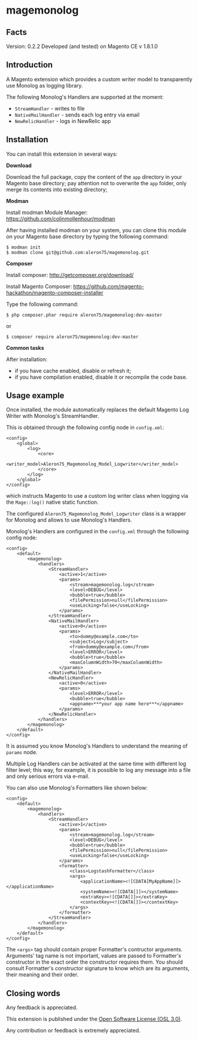 magemonolog
===========

Facts
-----
Version: 0.2.2
Developed (and tested) on Magento CE v 1.8.1.0

Introduction
------------

A Magento extension which provides a custom writer model to transparently use 
Monolog as logging library.

The following Monolog's Handlers are supported at the moment:

* `StreamHandler` - writes to file
* `NativeMailHandler` - sends each log entry via email
* `NewRelicHandler` - logs in NewRelic app

Installation
------------

You can install this extension in several ways:

**Download**

Download the full package, copy the content of the `app` directory
in your Magento base directory; pay attention not to overwrite
the `app` folder, only merge its contents into existing directory;

**Modman**

Install modman Module Manager: https://github.com/colinmollenhour/modman

After having installed modman on your system, you can clone this module on your
Magento base directory by typing the following command:

    $ modman init
    $ modman clone git@github.com:aleron75/magemonolog.git

**Composer**

Install composer: http://getcomposer.org/download/

Install Magento Composer: https://github.com/magento-hackathon/magento-composer-installer

Type the following command:

    $ php composer.phar require aleron75/magemonolog:dev-master

or

    $ composer require aleron75/magemonolog:dev-master

**Common tasks**

After installation:

* if you have cache enabled, disable or refresh it;
* if you have compilation enabled, disable it or recompile the code base.

Usage example
-------------
Once installed, the module automatically replaces the default Magento Log Writer
with Monolog's StreamHandler.

This is obtained through the following config node in `config.xml`:

    <config>
        <global>
            <log>
                <core>
                    <writer_model>Aleron75_Magemonolog_Model_Logwriter</writer_model>
                </core>
            </log>
        </global>
    </config>

which instructs Magento to use a custom log writer class when logging via the
`Mage::log()` native static function.

The configured `Aleron75_Magemonolog_Model_Logwriter` class is a wrapper for
Monolog and allows to use Monolog's Handlers.

Monolog's Handlers are configured in the `config.xml` through the following
config node:

    <config>
        <default>
            <magemonolog>
                <handlers>
                    <StreamHandler>
                        <active>1</active>
                        <params>
                            <stream>magemonolog.log</stream>
                            <level>DEBUG</level>
                            <bubble>true</bubble>
                            <filePermission>null</filePermission>
                            <useLocking>false</useLocking>
                        </params>
                    </StreamHandler>
                    <NativeMailHandler>
                        <active>0</active>
                        <params>
                            <to>dummy@example.com</to>
                            <subject>Log</subject>
                            <from>dummy@example.com</from>
                            <level>ERROR</level>
                            <bubble>true</bubble>
                            <maxColumnWidth>70</maxColumnWidth>
                        </params>
                    </NativeMailHandler>
                    <NewRelicHandler>
                        <active>0</active>
                        <params>
                            <level>ERROR</level>
                            <bubble>true</bubble>
                            <appname>***your app name here***</appname>
                        </params>
                    </NewRelicHandler>
                </handlers>
            </magemonolog>
        </default>
    </config>

It is assumed you know Monolog's Handlers to understand the meaning of `params`
node.

Multiple Log Handlers can be activated at the same time with different log
filter level; this way, for example, it is possible to log any message into a
file and only serious errors via e-mail.

You can also use Monolog's Formatters like shown below:

    <config>
        <default>
            <magemonolog>
                <handlers>
                    <StreamHandler>
                        <active>1</active>
                        <params>
                            <stream>magemonolog.log</stream>
                            <level>DEBUG</level>
                            <bubble>true</bubble>
                            <filePermission>null</filePermission>
                            <useLocking>false</useLocking>
                        </params>
                        <formatter>
                            <class>LogstashFormatter</class>
                            <args>
                                <applicationName><![CDATA[MyAppName]]></applicationName>
                                <systemName><![CDATA[]]></systemName>
                                <extraKey><![CDATA[]]></extraKey>
                                <contextKey><![CDATA[]]></contextKey>
                            </args>
                        </formatter>
                    </StreamHandler>
                </handlers>
            </magemonolog>
        </default>
    </config>

The `<args>` tag should contain proper Formatter's contructor arguments. Arguments' tag name is not important, values
are passed to Formatter's constructor in the exact order the constructor requires them. You should consult Formatter's
constructor signature to know which are its arguments, their meaning and their order.

Closing words
-------------
Any feedback is appreciated.

This extension is published under the [Open Software License (OSL 3.0)](http://opensource.org/licenses/OSL-3.0).

Any contribution or feedback is extremely appreciated.
